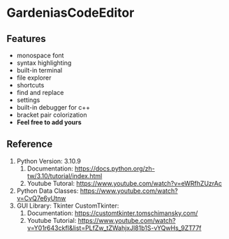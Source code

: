 # GardeniasCodeEditor

## Features

- monospace font
- syntax highlighting
- built-in terminal
- file explorer
- shortcuts
- find and replace
- settings
- built-in debugger for c++
- bracket pair colorization
- **Feel free to add yours**

## Reference

1. Python Version: 3.10.9
    1. Documentation: https://docs.python.org/zh-tw/3.10/tutorial/index.html
    2. Youtube Tutoral: https://www.youtube.com/watch?v=eWRfhZUzrAc
2. Python Data Classes: https://www.youtube.com/watch?v=CvQ7e6yUtnw
3. GUI Library: Tkinter CustomTkinter:
    1. Documentation: https://customtkinter.tomschimansky.com/
    2. Youtube Tutorial: https://www.youtube.com/watch?v=Y01r643ckfI&list=PLfZw_tZWahjxJl81b1S-vYQwHs_9ZT77f
